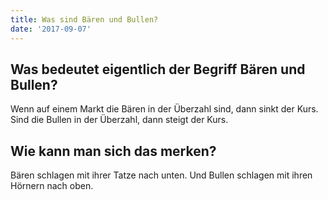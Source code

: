 ```yaml
---
title: Was sind Bären und Bullen?
date: '2017-09-07'
---
```


## Was bedeutet eigentlich der Begriff Bären und Bullen?

Wenn auf einem Markt die Bären in der Überzahl sind, dann sinkt der Kurs. Sind die Bullen in der Überzahl, dann steigt der Kurs.

## Wie kann man sich das merken?

Bären schlagen mit ihrer Tatze nach unten. Und Bullen schlagen mit ihren Hörnern nach oben.